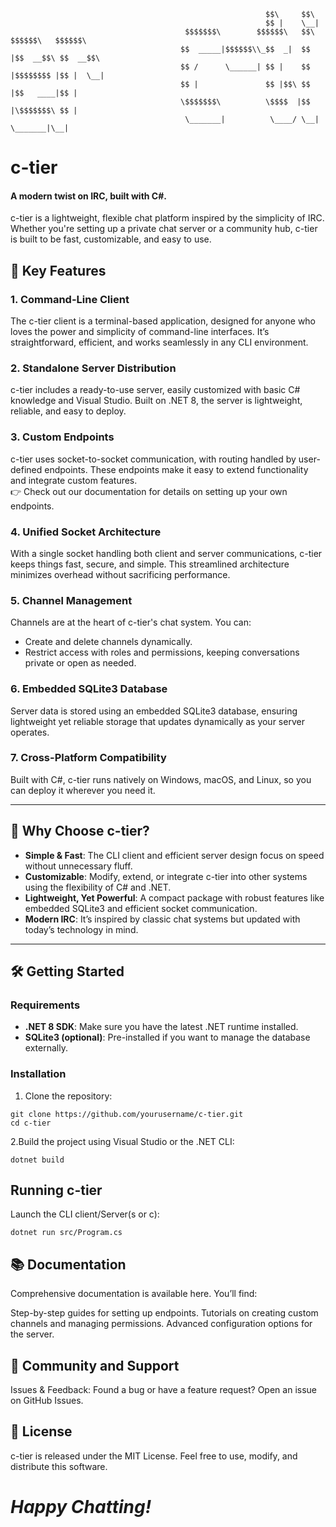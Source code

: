 ```
                                                         $$\     $$\                     
                                                         $$ |    \__|                    
                                       $$$$$$$\        $$$$$$\   $$\  $$$$$$\   $$$$$$\  
                                      $$  _____|$$$$$$\\_$$  _|  $$ |$$  __$$\ $$  __$$\ 
                                      $$ /      \______| $$ |    $$ |$$$$$$$$ |$$ |  \__|
                                      $$ |               $$ |$$\ $$ |$$   ____|$$ |      
                                      \$$$$$$$\          \$$$$  |$$ |\$$$$$$$\ $$ |      
                                       \_______|          \____/ \__| \_______|\__|                      
```  
# c-tier  
#### A modern twist on IRC, built with C#.  

c-tier is a lightweight, flexible chat platform inspired by the simplicity of IRC. Whether you're setting up a private chat server or a community hub, c-tier is built to be fast, customizable, and easy to use.

## 🚀 Key Features  

### 1. **Command-Line Client**  
The c-tier client is a terminal-based application, designed for anyone who loves the power and simplicity of command-line interfaces. It’s straightforward, efficient, and works seamlessly in any CLI environment.

### 2. **Standalone Server Distribution**  
c-tier includes a ready-to-use server, easily customized with basic C# knowledge and Visual Studio. Built on .NET 8, the server is lightweight, reliable, and easy to deploy.

### 3. **Custom Endpoints**  
c-tier uses socket-to-socket communication, with routing handled by user-defined endpoints. These endpoints make it easy to extend functionality and integrate custom features.  
👉 Check out our documentation for details on setting up your own endpoints.

### 4. **Unified Socket Architecture**  
With a single socket handling both client and server communications, c-tier keeps things fast, secure, and simple. This streamlined architecture minimizes overhead without sacrificing performance.

### 5. **Channel Management**  
Channels are at the heart of c-tier's chat system. You can:  
  - Create and delete channels dynamically.  
  - Restrict access with roles and permissions, keeping conversations private or open as needed.

### 6. **Embedded SQLite3 Database**  
Server data is stored using an embedded SQLite3 database, ensuring lightweight yet reliable storage that updates dynamically as your server operates.

### 7. **Cross-Platform Compatibility**  
Built with C#, c-tier runs natively on Windows, macOS, and Linux, so you can deploy it wherever you need it.

---

## 🎯 Why Choose c-tier?  
- **Simple & Fast**: The CLI client and efficient server design focus on speed without unnecessary fluff.  
- **Customizable**: Modify, extend, or integrate c-tier into other systems using the flexibility of C# and .NET.  
- **Lightweight, Yet Powerful**: A compact package with robust features like embedded SQLite3 and efficient socket communication.  
- **Modern IRC**: It’s inspired by classic chat systems but updated with today’s technology in mind.

---

## 🛠️ Getting Started  

### Requirements  
- **.NET 8 SDK**: Make sure you have the latest .NET runtime installed.  
- **SQLite3 (optional)**: Pre-installed if you want to manage the database externally.  

### Installation  
1. Clone the repository:  
  ```
  git clone https://github.com/yourusername/c-tier.git
  cd c-tier
  ```
2.Build the project using Visual Studio or the .NET CLI:
  ```
  dotnet build
  ```
## Running c-tier
 Launch the CLI client/Server(s or c):
  ```
  dotnet run src/Program.cs
  ```
## 📚 Documentation
Comprehensive documentation is available here. You’ll find:

Step-by-step guides for setting up endpoints.
Tutorials on creating custom channels and managing permissions.
Advanced configuration options for the server.
## 👥 Community and Support
Issues & Feedback: Found a bug or have a feature request? Open an issue on GitHub Issues.
## 📜 License
c-tier is released under the MIT License. Feel free to use, modify, and distribute this software.

# ***Happy Chatting!***

